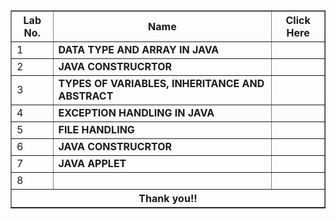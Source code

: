 <!DOCTYPE html>
<html>
<head>
	<title>Table</title>
</head>
<body>
	<table border="1">
		<tr>
			<th>Lab No.</th>
			<th>Name</th>
			<th>Click Here</th>
		</tr>
		<tr>
			<td>1</td>
			<td style="font-weight: 700;">DATA TYPE AND ARRAY IN JAVA<sub></sub></td>	
			<td></td>
				</tr>
				<tr>
			<td>2</td>
			<td style="font-weight: 700;">JAVA CONSTRUCRTOR<sub></sub>
			<td></td>
			</tr>
					<tr>
			<td>3</td>
			<td style="font-weight: 700;">TYPES OF VARIABLES, INHERITANCE AND ABSTRACT<sub></sub></td>
			<td></td>
			</tr>
			<td>4</td>
			<td style="font-weight: 700;">EXCEPTION HANDLING IN JAVA<sub></sub></td>
			<td></td><tr>
			<td>5</td>
			<td style="font-weight: 700;">FILE HANDLING<sub></sub>
			<td></td>
			</tr><tr>
			<td>6</td>
			<td style="font-weight: 700;">JAVA CONSTRUCRTOR<sub></sub>
			<td></td>
			</tr><tr>
			<td>7</td>
			<td style="font-weight: 700;">JAVA APPLET<sub></sub>
			<td></td>
			</tr><tr>
			<td>8</td>
			<td style="font-weight: 700;"><sub></sub>
			<td></td>
			</tr></th></tr>
			<tr></tr>
			<tr><th colspan="4"><b>Thank you!!</b></th></tr>
</body>
</html>
